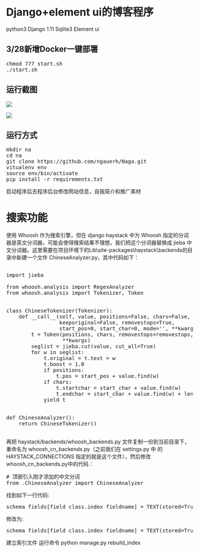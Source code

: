 # Django+element ui的博客程序
python3
Django 1.11
Sqlite3
Element ui

## 3/28新增Docker一键部署
<pre>
chmod 777 start.sh
./start.sh
</pre>


## 运行截图
![](https://i.imgur.com/omVoltq.png)



![](https://i.imgur.com/TLWnmvS.png)


## 运行方式
<pre>
mkdir na
cd na
git clone https://github.com/ngauerh/Naga.git
vitualenv env
source env/bin/activate
pip install -r requirements.txt
</pre>

启动程序后去程序后台修改网站信息，自我简介和推广素材


# 搜索功能
使用 Whoosh 作为搜索引擎，但在 django haystack 中为 Whoosh 指定的分词器是英文分词器，可能会使得搜索结果不理想，我们把这个分词器替换成 jieba 中文分词器。这里需要在项目环境下的Lib\site-packages\haystack\backends的目录中新建一个文件 ChineseAnalyzer.py，其中代码如下：

<pre>

import jieba

from whoosh.analysis import RegexAnalyzer
from whoosh.analysis import Tokenizer, Token


class ChineseTokenizer(Tokenizer):
    def __call__(self, value, positions=False, chars=False,
                 keeporiginal=False, removestops=True,
                 start_pos=0, start_char=0, mode='', **kwargs):
        t = Token(positions, chars, removestops=removestops, mode=mode,
                  **kwargs)
        seglist = jieba.cut(value, cut_all=True)
        for w in seglist:
            t.original = t.text = w
            t.boost = 1.0
            if positions:
                t.pos = start_pos + value.find(w)
            if chars:
                t.startchar = start_char + value.find(w)
                t.endchar = start_char + value.find(w) + len(w)
            yield t


def ChineseAnalyzer():
    return ChineseTokenizer()

</pre>

再把 haystack/backends/whoosh_backends.py 文件复制一份到当前目录下，重命名为 whoosh_cn_backends.py（之前我们在 settings.py 中 的 HAYSTACK_CONNECTIONS 指定的就是这个文件），然后修改whoosh_cn_backends.py中的代码：

<pre>
# 顶部引入刚才添加的中文分词
from .ChineseAnalyzer import ChineseAnalyzer
</pre>

找到如下一行代码:

<pre>
schema_fields[field_class.index_fieldname] = TEXT(stored=True, analyzer=StemmingAnalyzer(), field_boost=field_class.boost, sortable=True)
</pre>

修改为:

<pre>
schema_fields[field_class.index_fieldname] = TEXT(stored=True, analyzer=ChineseAnalyzer(), field_boost=field_class.boost, sortable=True)
</pre>

建立索引文件
运行命令 python manage.py rebuild_index